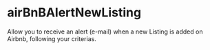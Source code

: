 # airBnBAlertNewListing
Allow you to receive an alert (e-mail) when a new Listing is added on Airbnb, following your criterias.
